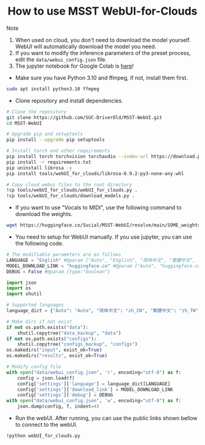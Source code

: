 <div align="center">

# How to use MSST WebUI-for-Clouds

</div>

> [!NOTE]
> 1. When used on cloud, you don't need to download the model yourself. WebUI will automatically download the model you need. 
> 2. If you want to modify the inference parameters of the preset process, edit the `data/webui_config.json` file.
> 3. The jupyter notebook for Google Colab is [here](https://colab.research.google.com/github/SUC-DriverOld/MSST-WebUI/blob/main/webUI_for_colab.ipynb)!

- Make sure you have Python 3.10 and ffmpeg, if not, install them first.
```bash
sudo apt install python3.10 ffmpeg
```

- Clone repository and install dependencies.
```bash
# Clone the repository
git clone https://github.com/SUC-DriverOld/MSST-WebUI.git
cd MSST-WebUI

# Upgrade pip and setuptools
pip install --upgrade pip setuptools

# Install torch and other requirements
pip install torch torchvision torchaudio --index-url https://download.pytorch.org/whl/cu121
pip install -r requirements.txt
pip uninstall librosa -y
pip install tools/webUI_for_clouds/librosa-0.9.2-py3-none-any.whl

# Copy cloud webui files to the root directory
!cp tools/webUI_for_clouds/webUI_for_clouds.py .
!cp tools/webUI_for_clouds/download_models.py .
```

- If you want to use "Vocals to MIDI", use the following command to download the weights.
```bash
wget https://huggingface.co/Sucial/MSST-WebUI/resolve/main/SOME_weights/model_steps_64000_simplified.ckpt -O MSST-WebUI/tools/SOME_weights/model_steps_64000_simplified.ckpt
```

- You need to setup for WebUI manually. If you use jupyter, you can use the following code.
```python
# The modifiable parameters are as follows
LANGUAGE = "English" #@param ["Auto", "English", "简体中文", "繁體中文", "日本語", "😊"]
MODEL_DOWNLOAD_LINK = "huggingface.co" #@param ["Auto", "huggingface.co", "hf-mirror.com"]
DEBUG = False #@param {type:"boolean"}

import json
import os
import shutil

# Supported languages
language_dict = {"Auto": "Auto", "简体中文": "zh_CN", "繁體中文": "zh_TW", "English": "en_US", "日本語": "ja_JP", "😊": "emoji"}

# Make dirs if not exist
if not os.path.exists("data"):
    shutil.copytree("data_backup", "data")
if not os.path.exists("configs"):
    shutil.copytree("configs_backup", "configs")
os.makedirs("input", exist_ok=True)
os.makedirs("results", exist_ok=True)

# Modify config file
with open("data/webui_config.json", 'r', encoding="utf-8") as f:
    config = json.load(f)
    config['settings']['language'] = language_dict[LANGUAGE]
    config['settings']['download_link'] = MODEL_DOWNLOAD_LINK
    config['settings']['debug'] = DEBUG
with open("data/webui_config.json", 'w', encoding="utf-8") as f:
    json.dump(config, f, indent=4)
```

- Run the webUI. After running, you can use the public links shown bellow to connect to the webUI.

```bash
!python webUI_for_clouds.py
```
